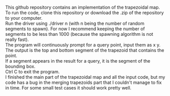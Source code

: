 This github repository contains an implementation of the trapezoidal map.    
To run the code, clone this repository or download the .zip of the repository to your computer.    
Run the driver using ./driver n (with n being the number of random segments to spawn). For now I recommend keeping the number of segments to be less than 1000 (because the spawning algorithm is not really fast).    
The program will continuously prompt for a query point, input them as x y. The output is the top and bottom segment of the trapezoid that contains the point.    
If a segment appears in the result for a query, it is the segment of the bounding box.  
Ctrl C to exit the program.  
I finished the main part of the trapezoidal map and all the input code, but my code has a bug in the merging trapezoids part that I couldn't manage to fix in time. For some small test cases it should work pretty well.
